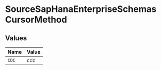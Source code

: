 # SourceSapHanaEnterpriseSchemasCursorMethod


## Values

| Name  | Value |
| ----- | ----- |
| `CDC` | cdc   |